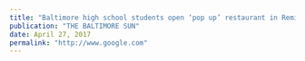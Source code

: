 ```yaml
---
title: "Baltimore high school students open ‘pop up’ restaurant in Remington"
publication: "THE BALTIMORE SUN"
date: April 27, 2017
permalink: "http://www.google.com"
---
```

